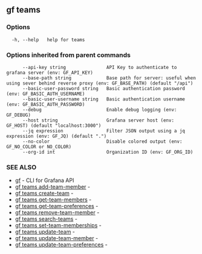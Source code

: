 ## gf teams



### Options

```
  -h, --help   help for teams
```

### Options inherited from parent commands

```
      --api-key string               API Key to authenticate to grafana server (env: GF_API_KEY)
      --base-path string             Base path for server: useful when using sever behind reverse proxy (env: GF_BASE_PATH) (default "/api")
      --basic-user-password string   Basic authentication password (env: GF_BASIC_AUTH_USERNAME)
      --basic-user-username string   Basic authentication username (env: GF_BASIC_AUTH_PASSWORD)
      --debug                        Enable debug logging (env: GF_DEBUG)
      --host string                  Grafana server host (env: GF_HOST) (default "localhost:3000")
      --jq expression                Filter JSON output using a jq expression (env: GF_JQ) (default ".")
      --no-color                     Disable colored output (env: GF_NO_COLOR or NO_COLOR)
      --org-id int                   Organization ID (env: GF_ORG_ID)
```

### SEE ALSO

* [gf](gf.md)	 - CLI for Grafana API
* [gf teams add-team-member](gf_teams_add-team-member.md)	 - 
* [gf teams create-team](gf_teams_create-team.md)	 - 
* [gf teams get-team-members](gf_teams_get-team-members.md)	 - 
* [gf teams get-team-preferences](gf_teams_get-team-preferences.md)	 - 
* [gf teams remove-team-member](gf_teams_remove-team-member.md)	 - 
* [gf teams search-teams](gf_teams_search-teams.md)	 - 
* [gf teams set-team-memberships](gf_teams_set-team-memberships.md)	 - 
* [gf teams update-team](gf_teams_update-team.md)	 - 
* [gf teams update-team-member](gf_teams_update-team-member.md)	 - 
* [gf teams update-team-preferences](gf_teams_update-team-preferences.md)	 - 

